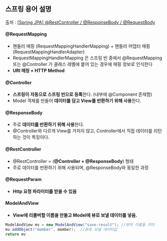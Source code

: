 ## 스프링 용어 설명
출처 : [[Spring JPA] @RestController / @ResponseBody / @RequestBody](https://frogand.tistory.com/24)

#### @RequestMapping
- 핸들러 매핑 (RequestMappingHandlerMapping) + 핸들러 어댑터 매핑(RequestMappingHandlerAdapter) 
- RequestMappingHandlerMapping 은 스프링 빈 중에서 @RequestMapping 또는 @Controller 가 클래스 레벨에 붙어 있는 경우에 매핑 정보로 인식한다
- **URI 매칭 + HTTP Method**


#### @Controller
- **스프링이 자동으로 스프링 빈으로 등록**한다.  (내부에 @Component 존재함)
- Model 객체를 만들어 **데이터를 담고 View를 반환하기 위해 사용**한다.


#### @ResponseBody
- 주로 **데이터를 반환하기 위해 사용**한다.
- @Controller와 다르게 View를 거치지 않고, Controller에서 직접 데이터를 리턴하는 것이 특징이다.


#### @RestController  
- @RestController = (**@Controller + @ResponseBody**) 형태
- 주로 데이터를 반환하기 위해 사용되며, @ResponseBody와 동일한 과정


#### @RequestParam  
- **Http 요청 파라미터를 받을 수 있음**


#### ModelAndView  
- **View에 리졸버할 이름을 만들고 Model에 뷰로 보낼 데이터를 넣음.**
```java
ModelAndView mv = new ModelAndView("save-result"); //뷰의 이름을 의미
mv.addObject("member", member);  //뷰로 보낼 데이터값
return mv
```

